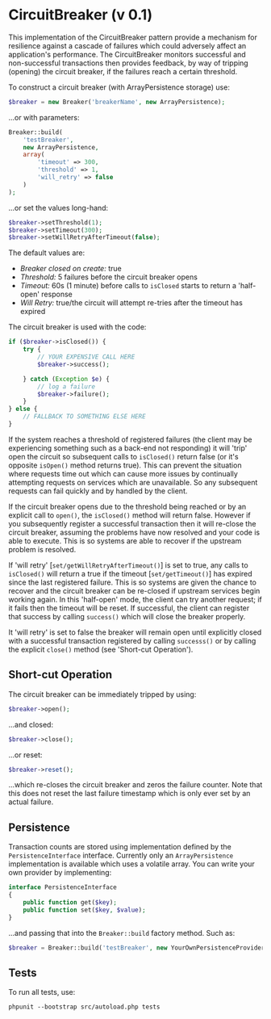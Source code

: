 CircuitBreaker (v 0.1)
==============

This implementation of the CircuitBreaker pattern provide a mechanism for resilience
against a cascade of failures which could adversely affect an application's performance.
The CircuitBreaker monitors successful and non-successful transactions then provides
feedback, by way of tripping (opening) the circuit breaker, if the failures reach a certain threshold.

To construct a circuit breaker (with ArrayPersistence storage) use:

```php
$breaker = new Breaker('breakerName', new ArrayPersistence);
```
...or with parameters:
```php
Breaker::build(
    'testBreaker',
    new ArrayPersistence,
    array(
        'timeout' => 300,
        'threshold' => 1,
        'will_retry' => false
    )
);
```
...or set the values long-hand:
```php
$breaker->setThreshold(1);
$breaker->setTimeout(300);
$breaker->setWillRetryAfterTimeout(false);
```

The default values are:
* _Breaker closed on create:_ true
* _Threshold:_ 5 failures before the circuit breaker opens
* _Timeout:_ 60s (1 minute) before calls to `isClosed` starts to return a 'half-open' response
* _Will Retry:_ true/the circuit  will attempt re-tries after the timeout has expired

The circuit breaker is used with the code:

```php
if ($breaker->isClosed()) {
    try {
        // YOUR EXPENSIVE CALL HERE
        $breaker->success();

    } catch (Exception $e) {
        // log a failure
        $breaker->failure();
    }
} else {
    // FALLBACK TO SOMETHING ELSE HERE
}
```

If the system reaches a threshold of registered failures (the client may be experiencing
something such as  a back-end not responding) it will 'trip' open the circuit so
subsequent calls to `isClosed()` return false (or it's opposite `isOpen()` method returns true).
This can prevent the situation where requests time out which can cause more issues
by continually attempting requests on services which are unavailable. So any
subsequent requests can fail quickly and by handled by the client.

If the circuit breaker opens due to the threshold being reached or by an explicit
call to `open()`, the `isClosed()` method will return false. However if you
subsequently register a successful transaction then it will re-close the circuit
breaker, assuming the problems have now resolved and your code is able to execute.
This is so systems are able to recover if the upstream problem is resolved.

If 'will retry' [`set/getWillRetryAfterTimeout()`] is set to true, any calls to
`isClosed()` will return a true if the timeout [`set/getTimeout()`] has expired since the
last registered failure. This is so systems are given the chance to recover and the
circuit breaker can be re-closed if upstream services begin working again.
In this 'half-open' mode, the client can try another request; if it fails then
the timeout will be reset. If successful, the client can register that success by
calling `success()` which will close the breaker properly.

It 'will retry' is set to false the breaker will remain open until explicitly
closed with a successful transaction registered by calling `successs()` or by
calling the explicit `close()` method (see 'Short-cut Operation').

Short-cut Operation
----

The circuit breaker can be immediately tripped by using:

```php
$breaker->open();
```
...and closed:
```php
$breaker->close();
```
...or reset:
```php
$breaker->reset();
```
...which re-closes the circuit breaker and zeros the failure counter. Note that
this does not reset the last failure timestamp which is only ever set by an actual
failure.

Persistence
----

Transaction counts are stored using implementation defined by the `PersistenceInterface`
interface. Currently only an `ArrayPersistence` implementation is available which
uses a volatile array. You can write your own provider by implementing:

```php
interface PersistenceInterface
{
    public function get($key);
    public function set($key, $value);
}
```

...and passing that into the `Breaker::build` factory method. Such as:

```php
$breaker = Breaker::build('testBreaker', new YourOwnPersistenceProvider);
```

Tests
----

To run all tests, use:

```
phpunit --bootstrap src/autoload.php tests
```
